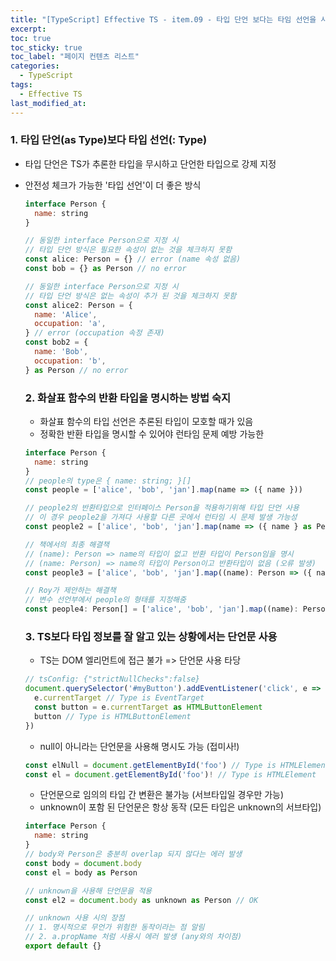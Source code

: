 ```yaml
---
title: "[TypeScript] Effective TS - item.09 - 타입 단언 보다는 타임 선언을 사용하기"
excerpt:
toc: true
toc_sticky: true
toc_label: "페이지 컨텐츠 리스트"
categories:
  - TypeScript
tags:
  - Effective TS
last_modified_at:
---
```


### **1. 타입 단언(as Type)보다 타입 선언(: Type)**

- 타입 단언은 TS가 추론한 타입을 무시하고 단언한 타입으로 강제 지정
- 안전성 체크가 가능한 '타입 선언'이 더 좋은 방식

  ```javascript
  interface Person {
    name: string
  }

  // 동일한 interface Person으로 지정 시
  // 타입 단언 방식은 필요한 속성이 없는 것을 체크하지 못함
  const alice: Person = {} // error (name 속성 없음)
  const bob = {} as Person // no error

  // 동일한 interface Person으로 지정 시
  // 타입 단언 방식은 없는 속성이 추가 된 것을 체크하지 못함
  const alice2: Person = {
    name: 'Alice',
    occupation: 'a',
  } // error (occupation 속정 존재)
  const bob2 = {
    name: 'Bob',
    occupation: 'b',
  } as Person // no error
  ```

  ### **2. 화살표 함수의 반환 타입을 명시하는 방법 숙지**

  - 화살표 함수의 타입 선언은 추론된 타입이 모호할 때가 있음
  - 정확한 반환 타입을 명시할 수 있어야 런타임 문제 예방 가능한

  ```javascript
  interface Person {
    name: string
  }
  // people의 type은 { name: string; }[]
  const people = ['alice', 'bob', 'jan'].map(name => ({ name }))

  // people2의 반환타입으로 인터페이스 Person을 적용하기위해 타입 단언 사용
  // 이 경우 people2을 가져다 사용할 다른 곳에서 런타임 시 문제 발생 가능성
  const people2 = ['alice', 'bob', 'jan'].map(name => ({ name } as Person)) // Type is Person[]

  // 책에서의 최종 해결책
  // (name): Person => name의 타입이 없고 반환 타입이 Person임을 명시
  // (name: Person) => name의 타입이 Person이고 반환타입이 없음 (오류 발생)
  const people3 = ['alice', 'bob', 'jan'].map((name): Person => ({ name }))

  // Roy가 제안하는 해결책
  // 변수 선언부에서 people의 형태를 지정해줌
  const people4: Person[] = ['alice', 'bob', 'jan'].map((name): Person => ({ name }))
  ```

  ### **3. TS보다 타입 정보를 잘 알고 있는 상황에서는 단언문 사용**

  - TS는 DOM 엘리먼트에 접근 불가 => 단언문 사용 타당

  ```javascript
  // tsConfig: {"strictNullChecks":false}
  document.querySelector('#myButton').addEventListener('click', e => {
    e.currentTarget // Type is EventTarget
    const button = e.currentTarget as HTMLButtonElement
    button // Type is HTMLButtonElement
  })
  ```

  - null이 아니라는 단언문을 사용해 명시도 가능 (접미사!)

  ```javascript
  const elNull = document.getElementById('foo') // Type is HTMLElement | null
  const el = document.getElementById('foo')! // Type is HTMLElement
  ```

  - 단언문으로 임의의 타입 간 변환은 불가능 (서브타입일 경우만 가능)
  - unknown이 포함 된 단언문은 항상 동작 (모든 타입은 unknown의 서브타입)

  ```javascript
  interface Person {
    name: string
  }
  // body와 Person은 충분히 overlap 되지 않다는 에러 발생
  const body = document.body
  const el = body as Person

  // unknown을 사용해 단언문을 적용
  const el2 = document.body as unknown as Person // OK

  // unknown 사용 시의 장점
  // 1. 명시적으로 무언가 위험한 동작이라는 점 알림
  // 2. a.propName 처럼 사용시 에러 발생 (any와의 차이점)
  export default {}
  ```

